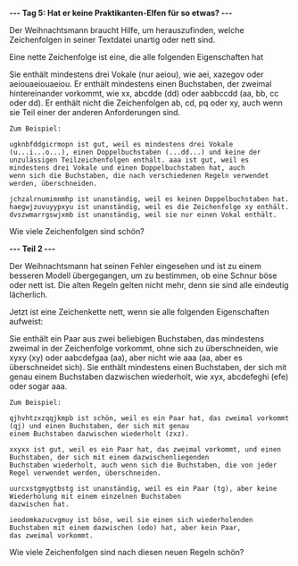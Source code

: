 **--- Tag 5: Hat er keine Praktikanten-Elfen für so etwas? ---**

Der Weihnachtsmann braucht Hilfe, um herauszufinden, welche Zeichenfolgen in seiner Textdatei unartig oder nett sind.

Eine nette Zeichenfolge ist eine, die alle folgenden Eigenschaften hat

Sie enthält mindestens drei Vokale (nur aeiou), wie aei, xazegov oder aeiouaeiouaeiou.
Er enthält mindestens einen Buchstaben, der zweimal hintereinander vorkommt, wie xx, abcdde (dd) oder 
aabbccdd (aa, bb, cc oder dd).
Er enthält nicht die Zeichenfolgen ab, cd, pq oder xy, auch wenn sie Teil einer der anderen Anforderungen sind.
```
Zum Beispiel:

ugknbfddgicrmopn ist gut, weil es mindestens drei Vokale (u...i...o...), einen Doppelbuchstaben (...dd...) und keine der 
unzulässigen Teilzeichenfolgen enthält. aaa ist gut, weil es mindestens drei Vokale und einen Doppelbuchstaben hat, auch 
wenn sich die Buchstaben, die nach verschiedenen Regeln verwendet werden, überschneiden.

jchzalrnumimnmhp ist unanständig, weil es keinen Doppelbuchstaben hat.
haegwjzuvuyypxyu ist unanständig, weil es die Zeichenfolge xy enthält.
dvszwmarrgswjxmb ist unanständig, weil sie nur einen Vokal enthält.
```

Wie viele Zeichenfolgen sind schön?

**--- Teil 2 ---**

Der Weihnachtsmann hat seinen Fehler eingesehen und ist zu einem besseren Modell übergegangen, um zu bestimmen, ob eine 
Schnur böse oder nett ist. Die alten Regeln gelten nicht mehr, denn sie sind alle eindeutig lächerlich.

Jetzt ist eine Zeichenkette nett, wenn sie alle folgenden Eigenschaften aufweist:

Sie enthält ein Paar aus zwei beliebigen Buchstaben, das mindestens zweimal in der Zeichenfolge vorkommt, ohne sich zu 
überschneiden, wie xyxy (xy) oder aabcdefgaa (aa), aber nicht wie aaa (aa, aber es überschneidet sich).
Sie enthält mindestens einen Buchstaben, der sich mit genau einem Buchstaben dazwischen wiederholt, wie xyx, abcdefeghi 
(efe) oder sogar aaa.
```
Zum Beispiel:

qjhvhtzxzqqjkmpb ist schön, weil es ein Paar hat, das zweimal vorkommt (qj) und einen Buchstaben, der sich mit genau 
einem Buchstaben dazwischen wiederholt (zxz).

xxyxx ist gut, weil es ein Paar hat, das zweimal vorkommt, und einen Buchstaben, der sich mit einem dazwischenliegenden 
Buchstaben wiederholt, auch wenn sich die Buchstaben, die von jeder Regel verwendet werden, überschneiden.

uurcxstgmygtbstg ist unanständig, weil es ein Paar (tg), aber keine Wiederholung mit einem einzelnen Buchstaben 
dazwischen hat.

ieodomkazucvgmuy ist böse, weil sie einen sich wiederholenden Buchstaben mit einem dazwischen (odo) hat, aber kein Paar, 
das zweimal vorkommt.
```

Wie viele Zeichenfolgen sind nach diesen neuen Regeln schön?
